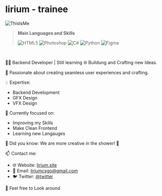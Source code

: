 # lirium - trainee
![ThisIsMe](https://cdn.discordapp.com/attachments/770958267828011038/1160835642499022940/Untitledbanner_2.jpg?ex=65361b70&is=6523a670&hm=c4cdc71b3f0c9d583b8c1af4288a9a650a5d6c9f34ed322822cea4c399067c10&)


> **Main Languages and Skills**
> 
> ![HTML5](https://img.shields.io/badge/HTML-orange)
> ![Photoshop](https://img.shields.io/badge/Photoshop-blue)
> ![C#](https://img.shields.io/badge/CSharp-green)
> ![Python](https://img.shields.io/badge/Python-yellow)
> ![Figma](https://img.shields.io/badge/Figma-red)




</br>

👨‍💻 Backend Developer | Still learning
🌐 Buildung and Crafting new Ideas.

🚀 Passionate about creating seamless user experiences and crafting.

💡 Expertise:
- Backend Development
- GFX Design
- VFX Design

🎯 Currently focused on:
- Improving my Skills
- Make Clean Frontend
- Learning new Langauges

🌟 Did you know: We are more creative in the shower! 🤝

📫 Contact me:
- 🌐 Website: [lirium.site](https://dante.systems)
- 📧 Email: liriumcsgo@gmail.com
- 🐦 Twitter: [@twitter](https://twitter.com/)


🔗 Feel free to Look around


</br>
